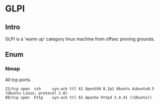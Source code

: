 # GLPI

## Intro

GLPI is a 'warm up' category linux machine from offsec proving grounds.  

## Enum

### Nmap

All tcp ports.  

```
22/tcp open  ssh     syn-ack ttl 61 OpenSSH 8.2p1 Ubuntu 4ubuntu0.5 (Ubuntu Linux; protocol 2.0)
80/tcp open  http    syn-ack ttl 61 Apache httpd 2.4.41 ((Ubuntu))
```


